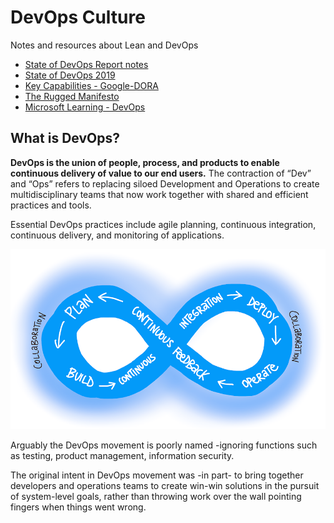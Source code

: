 # DevOps Culture
Notes and resources about Lean and DevOps 

  * [State of DevOps Report notes](https://github.com/gramland/devops-culture/tree/master/accelerate)
  * [State of DevOps 2019](https://github.com/gramland/devops-culture/blob/master/accelerate/pdfs/state-of-devops-2019.pdf)
  * [Key Capabilities - Google-DORA](https://cloud.google.com/devops)
  * [The Rugged Manifesto](https://ruggedsoftware.org/)
  * [Microsoft Learning - DevOps](https://docs.microsoft.com/en-us/azure/devops/learn/what-is-devops?view=azure-devops)


## What is DevOps?
__DevOps is the union of people, process, and products to enable continuous delivery of value to our end users.__ The contraction of “Dev” and “Ops” refers to replacing siloed Development and Operations to create multidisciplinary teams that now work together with shared and efficient practices and tools. 

Essential DevOps practices include agile planning, continuous integration, continuous delivery, and monitoring of applications.

![DevOps](/images/devops-cycle.png)


Arguably the DevOps movement is poorly named -ignoring functions such as testing, product management, information security.

The original intent in DevOps movement was -in part- to bring together developers and operations teams to create win-win solutions in the pursuit of system-level goals, rather than throwing work over the wall pointing fingers when things went wrong.
